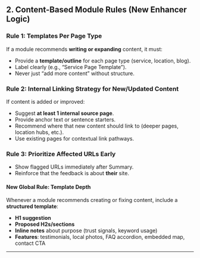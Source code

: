 ## 2. Content-Based Module Rules (New Enhancer Logic)

### Rule 1: Templates Per Page Type

If a module recommends **writing or expanding** content, it must:

- Provide a **template/outline** for each page type (service, location, blog).  
- Label clearly (e.g., “Service Page Template”).  
- Never just “add more content” without structure.

### Rule 2: Internal Linking Strategy for New/Updated Content

If content is added or improved:

- Suggest **at least 1 internal source page**.  
- Provide anchor text or sentence starters.  
- Recommend where that new content should link to (deeper pages, location hubs, etc.).  
- Use existing pages for contextual link pathways.

### Rule 3: Prioritize Affected URLs Early

- Show flagged URLs immediately after Summary.  
- Reinforce that the feedback is about **their** site.

#### New Global Rule: Template Depth

Whenever a module recommends creating or fixing content, include a **structured template**:

- **H1 suggestion**  
- **Proposed H2s/sections**  
- **Inline notes** about purpose (trust signals, keyword usage)  
- **Features**: testimonials, local photos, FAQ accordion, embedded map, contact CTA

---